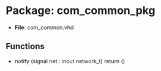 # Package: com_common_pkg

- **File**: com_common.vhd
## Functions
- notify <font id="function_arguments">(signal net : inout network_t) </font> <font id="function_return">return ()</font>
